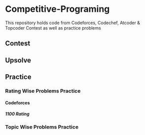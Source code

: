 # Competitive-Programing
This repository holds code from Codeforces, Codechef, Atcoder & Topcoder Contest as well as practice problems

## Contest 

## Upsolve

## Practice
### Rating Wise Problems Practice 
#### Codeforces 
##### 1100 Rating 

### Topic Wise Problems Practice
